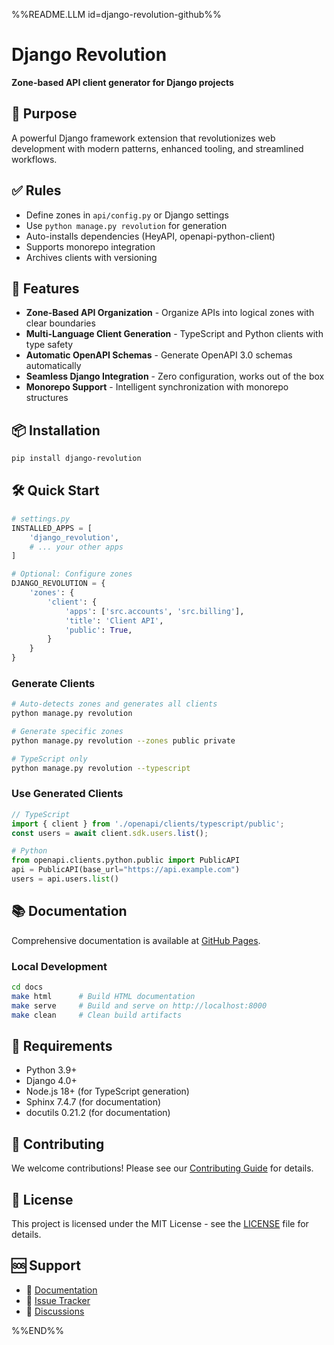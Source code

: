 %%README.LLM id=django-revolution-github%%

# Django Revolution

**Zone-based API client generator for Django projects**

## 🎯 Purpose

A powerful Django framework extension that revolutionizes web development with modern patterns, enhanced tooling, and streamlined workflows.

## ✅ Rules

- Define zones in `api/config.py` or Django settings
- Use `python manage.py revolution` for generation
- Auto-installs dependencies (HeyAPI, openapi-python-client)
- Supports monorepo integration
- Archives clients with versioning

## 🚀 Features

- **Zone-Based API Organization** - Organize APIs into logical zones with clear boundaries
- **Multi-Language Client Generation** - TypeScript and Python clients with type safety
- **Automatic OpenAPI Schemas** - Generate OpenAPI 3.0 schemas automatically
- **Seamless Django Integration** - Zero configuration, works out of the box
- **Monorepo Support** - Intelligent synchronization with monorepo structures

## 📦 Installation

```bash
pip install django-revolution
```

## 🛠️ Quick Start

```python
# settings.py
INSTALLED_APPS = [
    'django_revolution',
    # ... your other apps
]

# Optional: Configure zones
DJANGO_REVOLUTION = {
    'zones': {
        'client': {
            'apps': ['src.accounts', 'src.billing'],
            'title': 'Client API',
            'public': True,
        }
    }
}
```

### Generate Clients

```bash
# Auto-detects zones and generates all clients
python manage.py revolution

# Generate specific zones
python manage.py revolution --zones public private

# TypeScript only
python manage.py revolution --typescript
```

### Use Generated Clients

```typescript
// TypeScript
import { client } from './openapi/clients/typescript/public';
const users = await client.sdk.users.list();
```

```python
# Python
from openapi.clients.python.public import PublicAPI
api = PublicAPI(base_url="https://api.example.com")
users = api.users.list()
```

## 📚 Documentation

Comprehensive documentation is available at [GitHub Pages](https://markolofsen.github.io/django-revolution/).

### Local Development

```bash
cd docs
make html      # Build HTML documentation
make serve     # Build and serve on http://localhost:8000
make clean     # Clean build artifacts
```

## 🔧 Requirements

- Python 3.9+
- Django 4.0+
- Node.js 18+ (for TypeScript generation)
- Sphinx 7.4.7 (for documentation)
- docutils 0.21.2 (for documentation)

## 🤝 Contributing

We welcome contributions! Please see our [Contributing Guide](CONTRIBUTING.md) for details.

## 📄 License

This project is licensed under the MIT License - see the [LICENSE](LICENSE) file for details.

## 🆘 Support

- 📖 [Documentation](https://markolofsen.github.io/django-revolution/)
- 🐛 [Issue Tracker](https://github.com/markolofsen/django-revolution/issues)
- 💬 [Discussions](https://github.com/markolofsen/django-revolution/discussions)

%%END%%
